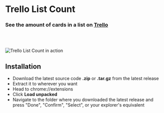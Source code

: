 # Trello List Count
### See the amount of cards in a list on [Trello](https://trello.com)

<br>
<br>

![Trello List Count in action](https://i.imgur.com/3wlOqZe.png)

## Installation
* Download the latest source code **.zip** or **.tar.gz** from the latest release
* Extract it to wherever you want
* Head to chrome://extensions
* Click **Load unpacked**
* Navigate to the folder where you downloaded the latest release and press "Done", "Confirm", "Select", or your explorer's equivalent
